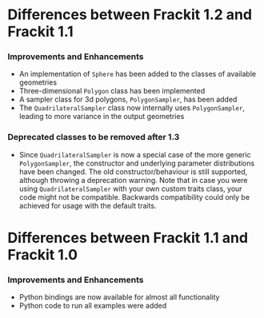 Differences between Frackit 1.2 and Frackit 1.1
===============================================

### Improvements and Enhancements
- An implementation of `Sphere` has been added to the classes of available geometries
- Three-dimensional `Polygon` class has been implemented
- A sampler class for 3d polygons, `PolygonSampler`, has been added
- The `QuadrilateralSampler` class now internally uses `PolygonSampler`, leading to more variance in the output geometries

### Deprecated classes to be removed after 1.3
- Since `QuadrilateralSampler` is now a special case of the more generic `PolygonSampler`, the constructor and underlying
parameter distributions have been changed. The old constructor/behaviour is still supported, although throwing a deprecation
warning. Note that in case you were using `QuadrilateralSampler` with your own custom traits class, your code might not be compatible.
Backwards compatibility could only be achieved for usage with the default traits.

Differences between Frackit 1.1 and Frackit 1.0
===============================================

### Improvements and Enhancements

- Python bindings are now available for almost all functionality
- Python code to run all examples were added
